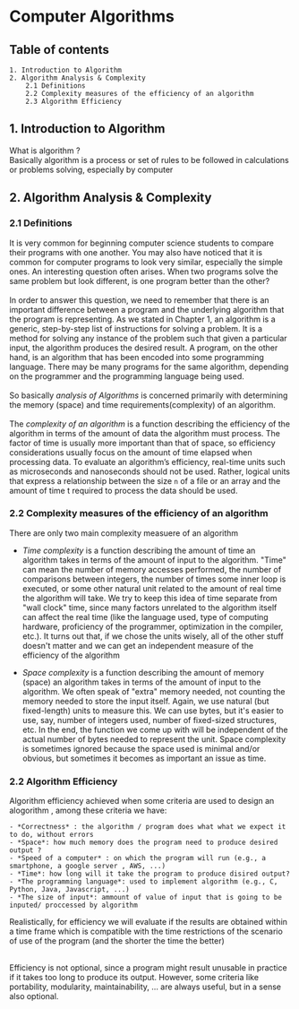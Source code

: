 # Computer Algorithms

## Table of contents

    1. Introduction to Algorithm 
    2. Algorithm Analysis & Complexity
        2.1 Definitions
        2.2 Complexity measures of the efficiency of an algorithm
        2.3 Algorithm Efficiency


## 1. Introduction to Algorithm 
What is algorithm ? <br> 
Basically algorithm is  a process or set of rules to be followed in calculations or problems solving, especially by computer

## 2. Algorithm Analysis & Complexity

### 2.1 Definitions
It is very common for beginning computer science students to compare their programs with one another. You may also have noticed that it is common for computer programs to look very similar, especially the simple ones. An interesting question often arises. When two programs solve the same problem but look different, is one program better than the other?
<br>
<br>
In order to answer this question, we need to remember that there is an important difference between a program and the underlying algorithm that the program is representing. As we stated in Chapter 1, an algorithm is a generic, step-by-step list of instructions for solving a problem. It is a method for solving any instance of the problem such that given a particular input, the algorithm produces the desired result. A program, on the other hand, is an algorithm that has been encoded into some programming language. There may be many programs for the same algorithm, depending on the programmer and the programming language being used.
<br>
<br>
So basically *analysis of Algorithms* is concerned primarily with determining the memory (space) and time requirements(complexity) of an algorithm. 
<br>
<br>
The *complexity of an algorithm* is a function describing the efficiency of the algorithm in terms of the amount of data the algorithm must process.
The factor of time is usually more important than that of space, so efficiency considerations usually focus on the amount of time elapsed when processing data.
To evaluate an algorithm’s efficiency, real-time units such as microseconds and nanoseconds should not be used. Rather, logical units that express a relationship between the size `n` of a file or an array and the amount of time t required to process the data should be used.

### 2.2 Complexity measures of the efficiency of an algorithm
There are only two main complexity measuere of an algorithm 

 - *Time complexity* is a function describing the amount of time an algorithm takes in terms of the amount of input to the algorithm. "Time" can mean the number of memory accesses performed, the number of comparisons between integers, the number of times some inner loop is executed, or some other natural unit related to the amount of real time the algorithm will take. We try to keep this idea of time separate from "wall clock" time, since many factors unrelated to the algorithm itself can affect the real time (like the language used, type of computing hardware, proficiency of the programmer, optimization in the compiler, etc.). It turns out that, if we chose the units wisely, all of the other stuff doesn't matter and we can get an independent measure of the efficiency of the algorithm

 - *Space complexity* is a function describing the amount of memory (space) an algorithm takes in terms of the amount of input to the algorithm. We often speak of "extra" memory needed, not counting the memory needed to store the input itself. Again, we use natural (but fixed-length) units to measure this. We can use bytes, but it's easier to use, say, number of integers used, number of fixed-sized structures, etc. In the end, the function we come up with will be independent of the actual number of bytes needed to represent the unit. Space complexity is sometimes ignored because the space used is minimal and/or obvious, but sometimes it becomes as important an issue as time.

 ### 2.2 Algorithm Efficiency
 Algorithm efficiency achieved when some criteria are used to design an alogorithm , among these criteria we have:

    - *Correctness* : the algorithm / program does what what we expect it to do, without errors
    - *Space*: how much memory does the program need to produce desired output ?
    - *Speed of a computer* : on which the program will run (e.g., a smartphone, a google server , AWS, ...)
    - *Time*: how long will it take the program to produce disired output?
    - *The programming language*: used to implement algorithm (e.g., C, Python, Java, Javascript, ...)
    - *The size of input*: ammount of value of input that is going to be inputed/ proccessed by algorithm


Realistically, for efficiency we will evaluate if the results are obtained within a time frame which is compatible with the time restrictions of the scenario of use of the program (and the shorter the time the better)

<br>
Efficiency is not optional, since a program might result unusable in practice if it takes too long to produce its output. However, some criteria like portability, modularity, maintainability, … are always useful, but in a sense also optional.